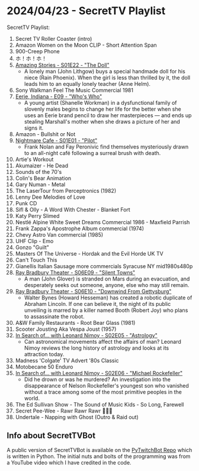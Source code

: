# 2024/04/23 - SecretTV Playlist

SecretTV Playlist:
1. Secret TV Roller Coaster (intro)
2. Amazon Women on the Moon CLIP - Short Attention Span
3. 900-Creep Phone
4. ホ！ホ！ホ！
5. [Amazing Stories - S01E22 - "The Doll"](https://en.wikipedia.org/wiki/Amazing_Stories_(1985_TV_series)#Season_1_(1985%E2%80%9386))
   - A lonely man (John Lithgow) buys a special handmade doll for his niece (Rain Phoenix). When the girl is less than thrilled by it, the doll leads him to an equally lonely teacher (Anne Helm).
6. Sony Walkman Feel The Music Commercial 1981
7. [Eerie, Indiana - E09 - "Who's Who"](https://en.wikipedia.org/wiki/Eerie%2C_Indiana#Episodes)
   - A young artist (Shanelle Workman) in a dysfunctional family of slovenly males begins to change her life for the better when she uses an Eerie brand pencil to draw her masterpieces — and ends up stealing Marshall's mother when she draws a picture of her and signs it.
8. Amazon - Bullshit or Not
8. [Nightmare Cafe - S01E01 - "Pilot"](https://en.wikipedia.org/wiki/Nightmare_Cafe#Episodes)
   -  Frank Nolan and Fay Peronivic find themselves mysteriously drawn to an all-night café following a surreal brush with death.
9. Artie's Workout
10. Akumaizer - He Dead
11. Sounds of the 70's
12. Colin's Bear Animation
13. Gary Numan - Metal
14. The LaserTour from Perceptronics (1982)
15. Lenny Dee Melodies of Love
16. Punk CD
17. Sifl & Olly - A Word With Chester - Blanket Fort 
18. Katy Perry Slimed
19. Nestlé Alpine White Sweet Dreams Commercial 1986 - Maxfield Parrish
20. Frank Zappa's Apostrophe Album commercial (1974)
21. Chevy Astro Van commercial (1985)
22. UHF Clip - Emo
23. Gonzo "Guilt"
24. Masters Of The Universe - Hordak and the Evil Horde UK TV
25. Can't Touch This
26. Gianellis Italian Sausage more commercials Syracuse NY mid1980s480p
27. [Ray Bradbury Theater - S06E09 - "Silent Towns"](https://en.wikipedia.org/wiki/List_of_Ray_Bradbury_Theater_episodes#Season_6_(1992))
    - A man (John Glover) is stranded on Mars during an evacuation, and desperately seeks out someone, anyone, else who may still remain.
28. [Ray Bradbury Theater - S06E10 - "Downwind From Gettysburg"](https://en.wikipedia.org/wiki/List_of_Ray_Bradbury_Theater_episodes#Season_6_(1992))
    - Walter Bynes (Howard Hesseman) has created a robotic duplicate of Abraham Lincoln. If one can believe it, the night of its public unveiling is marred by a killer named Booth (Robert Joy) who plans to assassinate the robot.
29. A&W Family Restaurants - Root Bear Glass (1981)
30. Scooter Jousting Aka Vespa Joust (1957)
31. [In Search of... with Leonard Nimoy - S02E05 - "Astrology"](https://en.wikipedia.org/wiki/In_Search_of..._(TV_series)#Season_2_(1977%E2%80%931978))
    - Can astronomical movements affect the affairs of man? Leonard Nimoy reviews the long history of astrology and looks at its attraction today.
32. Madness 'Colgate' TV Advert '80s Classic
33. Motobecane 50 Enduro
34. [In Search of... with Leonard Nimoy - S02E06 - "Michael Rockefeller"](https://en.wikipedia.org/wiki/In_Search_of..._(TV_series)#Season_2_(1977%E2%80%931978))
    - Did he drown or was he murdered? An investigation into the disappearance of Nelson Rockefeller's youngest son who vanished without a trace among some of the most primitive peoples in the world.
35. The Ed Sullivan Show - The Sound of Music Kids - So Long, Farewell
36. Secret Pee-Wee - Rawr Rawr Rawr 🐊🐊🐊
37. Undertale - Napping with Ghost (Outro & Raid out)


## Info about SecretTVBot

A public version of SecretTVBot is available on the [PyTwitchBot Repo](https://github.com/awbored/PyTwitchBot) which is written in Python.  The initial nuts and bolts of the programming was from a YouTube video which I have credited in the code.
